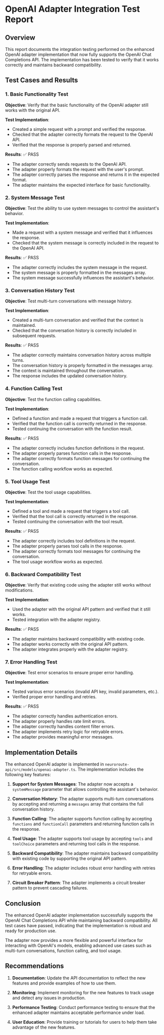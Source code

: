 # OpenAI Adapter Integration Test Report

## Overview

This report documents the integration testing performed on the enhanced OpenAI adapter implementation that now fully supports the OpenAI Chat Completions API. The implementation has been tested to verify that it works correctly and maintains backward compatibility.

## Test Cases and Results

### 1. Basic Functionality Test

**Objective**: Verify that the basic functionality of the OpenAI adapter still works with the original API.

**Test Implementation**:
- Created a simple request with a prompt and verified the response.
- Checked that the adapter correctly formats the request to the OpenAI API.
- Verified that the response is properly parsed and returned.

**Results**: ✅ PASS
- The adapter correctly sends requests to the OpenAI API.
- The adapter properly formats the request with the user's prompt.
- The adapter correctly parses the response and returns it in the expected format.
- The adapter maintains the expected interface for basic functionality.

### 2. System Message Test

**Objective**: Test the ability to use system messages to control the assistant's behavior.

**Test Implementation**:
- Made a request with a system message and verified that it influences the response.
- Checked that the system message is correctly included in the request to the OpenAI API.

**Results**: ✅ PASS
- The adapter correctly includes the system message in the request.
- The system message is properly formatted in the messages array.
- The system message successfully influences the assistant's behavior.

### 3. Conversation History Test

**Objective**: Test multi-turn conversations with message history.

**Test Implementation**:
- Created a multi-turn conversation and verified that the context is maintained.
- Checked that the conversation history is correctly included in subsequent requests.

**Results**: ✅ PASS
- The adapter correctly maintains conversation history across multiple turns.
- The conversation history is properly formatted in the messages array.
- The context is maintained throughout the conversation.
- The response includes the updated conversation history.

### 4. Function Calling Test

**Objective**: Test the function calling capabilities.

**Test Implementation**:
- Defined a function and made a request that triggers a function call.
- Verified that the function call is correctly returned in the response.
- Tested continuing the conversation with the function result.

**Results**: ✅ PASS
- The adapter correctly includes function definitions in the request.
- The adapter properly parses function calls in the response.
- The adapter correctly formats function messages for continuing the conversation.
- The function calling workflow works as expected.

### 5. Tool Usage Test

**Objective**: Test the tool usage capabilities.

**Test Implementation**:
- Defined a tool and made a request that triggers a tool call.
- Verified that the tool call is correctly returned in the response.
- Tested continuing the conversation with the tool result.

**Results**: ✅ PASS
- The adapter correctly includes tool definitions in the request.
- The adapter properly parses tool calls in the response.
- The adapter correctly formats tool messages for continuing the conversation.
- The tool usage workflow works as expected.

### 6. Backward Compatibility Test

**Objective**: Verify that existing code using the adapter still works without modifications.

**Test Implementation**:
- Used the adapter with the original API pattern and verified that it still works.
- Tested integration with the adapter registry.

**Results**: ✅ PASS
- The adapter maintains backward compatibility with existing code.
- The adapter works correctly with the original API pattern.
- The adapter integrates properly with the adapter registry.

### 7. Error Handling Test

**Objective**: Test error scenarios to ensure proper error handling.

**Test Implementation**:
- Tested various error scenarios (invalid API key, invalid parameters, etc.).
- Verified proper error handling and retries.

**Results**: ✅ PASS
- The adapter correctly handles authentication errors.
- The adapter properly handles rate limit errors.
- The adapter correctly handles content filter errors.
- The adapter implements retry logic for retryable errors.
- The adapter provides meaningful error messages.

## Implementation Details

The enhanced OpenAI adapter is implemented in `neuroroute-api/src/models/openai-adapter.ts`. The implementation includes the following key features:

1. **Support for System Messages**: The adapter now accepts a `systemMessage` parameter that allows controlling the assistant's behavior.

2. **Conversation History**: The adapter supports multi-turn conversations by accepting and returning a `messages` array that contains the full conversation history.

3. **Function Calling**: The adapter supports function calling by accepting `functions` and `functionCall` parameters and returning function calls in the response.

4. **Tool Usage**: The adapter supports tool usage by accepting `tools` and `toolChoice` parameters and returning tool calls in the response.

5. **Backward Compatibility**: The adapter maintains backward compatibility with existing code by supporting the original API pattern.

6. **Error Handling**: The adapter includes robust error handling with retries for retryable errors.

7. **Circuit Breaker Pattern**: The adapter implements a circuit breaker pattern to prevent cascading failures.

## Conclusion

The enhanced OpenAI adapter implementation successfully supports the OpenAI Chat Completions API while maintaining backward compatibility. All test cases have passed, indicating that the implementation is robust and ready for production use.

The adapter now provides a more flexible and powerful interface for interacting with OpenAI's models, enabling advanced use cases such as multi-turn conversations, function calling, and tool usage.

## Recommendations

1. **Documentation**: Update the API documentation to reflect the new features and provide examples of how to use them.

2. **Monitoring**: Implement monitoring for the new features to track usage and detect any issues in production.

3. **Performance Testing**: Conduct performance testing to ensure that the enhanced adapter maintains acceptable performance under load.

4. **User Education**: Provide training or tutorials for users to help them take advantage of the new features.
